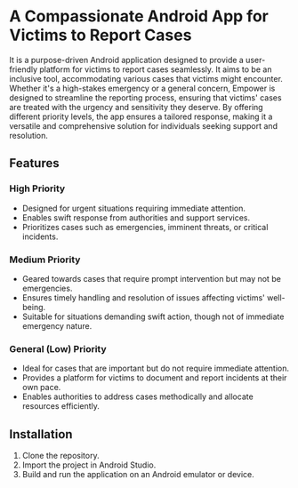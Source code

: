 
# A Compassionate Android App for Victims to Report Cases

It is a purpose-driven Android application designed to provide a user-friendly platform for victims to report cases seamlessly. It aims to be an inclusive tool, accommodating various cases that victims might encounter. Whether it's a high-stakes emergency or a general concern, Empower is designed to streamline the reporting process, ensuring that victims' cases are treated with the urgency and sensitivity they deserve. By offering different priority levels, the app ensures a tailored response, making it a versatile and comprehensive solution for individuals seeking support and resolution.





## Features

### High Priority
- Designed for urgent situations requiring immediate attention.
- Enables swift response from authorities and support services.
- Prioritizes cases such as emergencies, imminent threats, or critical incidents.

### Medium Priority
- Geared towards cases that require prompt intervention but may not be emergencies.
- Ensures timely handling and resolution of issues affecting victims' well-being.
- Suitable for situations demanding swift action, though not of immediate emergency nature.

### General (Low) Priority
- Ideal for cases that are important but do not require immediate attention.
- Provides a platform for victims to document and report incidents at their own pace.
- Enables authorities to address cases methodically and allocate resources efficiently.

## Installation
1. Clone the repository.
2. Import the project in Android Studio.
3. Build and run the application on an Android emulator or device.

